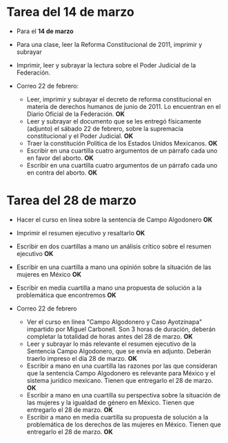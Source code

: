 # Tarea del 14 de marzo

+ Para el **14 de marzo**
+ Para una clase, leer la Reforma Constitucional de 2011, imprimir y subrayar
+ Imprimir, leer y subrayar la lectura sobre el Poder Judicial de la Federación.

+ Correo 22 de febrero:
    - Leer, imprimir y subrayar el decreto de reforma constitucional en materia
        de derechos humanos de junio de 2011. Lo encuentran en el Diario Oficial
        de la Federación. **OK**
    - Leer y subrayar el documento que se les entregó físicamente (adjunto) el
        sábado 22 de febrero, sobre la supremacía constitucional y el Poder
        Judicial. **OK**
    - Traer la constitución Política de los Estados Unidos Mexicanos. **OK**
    - Escribir en una cuartilla cuatro argumentos de un párrafo cada uno en
        favor del aborto. **OK**
    - Escribir en una cuartilla cuatro argumentos de un párrafo cada uno en
        contra del aborto. **OK**

# Tarea del 28 de marzo

+ Hacer el curso en línea sobre la sentencia de Campo Algodonero **OK**
+ Imprimir el resumen ejecutivo y resaltarlo **OK**
+ Escribir en dos cuartillas a mano un análisis crítico sobre el resumen
    ejecutivo **OK**
+ Escribir en una cuartilla a mano una opinión sobre la situación de las mujeres
    en México **OK**
+ Escribir en media cuartilla a mano una propuesta de solución a la problemática
    que encontremos **OK**

+ Correo 22 de febrero
    - Ver el curso en línea "Campo Algodonero y Caso Ayotzinapa" impartido por
        Miguel Carbonell. Son 3 horas de duración, deberán completar la
        totalidad de horas antes del 28 de marzo. **OK**
    - Leer y subrayar lo más relevante el resumen ejecutivo de la Sentencia
        Campo Algodonero, que se envía en adjunto. Deberán traerlo impreso el
        día 28 de marzo. **OK**
    - Escribir a mano en una cuartilla las razones por las que consideran que la
        sentencia Campo Algodonero es relevante para México y el sistema
        jurídico mexicano. Tienen que entregarlo el 28 de marzo. **OK**
    - Escribir a mano en una cuartilla su perspectiva sobre la situación de las
        mujeres y la igualdad de género en México. Tienen que entregarlo el 28
        de marzo. **OK**
    - Escribir a mano en media cuartilla su propuesta de solución a la
        problemática de los derechos de las mujeres en México.  Tienen que
        entregarlo el 28 de marzo. **OK**
